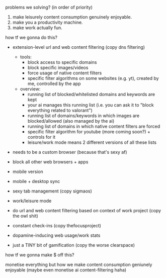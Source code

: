 problems we solving? (in order of priority)
1. make leisurely content consumption genuinely enjoyable.
2. make you a productivity machine.
3. make work actually fun.

how tf we gonna do this?

- extension-level url and web content filtering (copy dns filtering)
	- tools:
		- block access to specific domains
		- block specific images/videos
		- force usage of native content filters
		- specific filter algorithms on some websites (e.g. yt), created by me, controlled by the app
	- overview:
		- running list of blocked/whitelisted domains and keywords are kept
		- your ai manages this running list (i.e. you can ask it to "block everything related to valorant")
		- running list of domains/keywords in which images are blocked/allowed (also managed by the ai)
		- running list of domains in which native content filters are forced
		- specific filter algorithm for youtube (more coming soon?) + controls for it
		- leisure/work mode means 2 different versions of all these lists
- needs to be a custom browser (because that's sexy af)
- block all other web browsers + apps
- mobile version
- mobile + desktop sync
- sexy tab management (copy sigmaos)

- work/leisure mode
- do url and web content filtering based on context of work project (copy the owl shit)
- constant check-ins (copy thefocusproject)

- dopamine-inducing web usage/work stats
- just a TINY bit of gamification (copy the worse clearspace)

how tf we gonna make $ off this?

monetise everything but how we make content consumption geniunely enjoyable (maybe even monetise ai content-filtering haha)